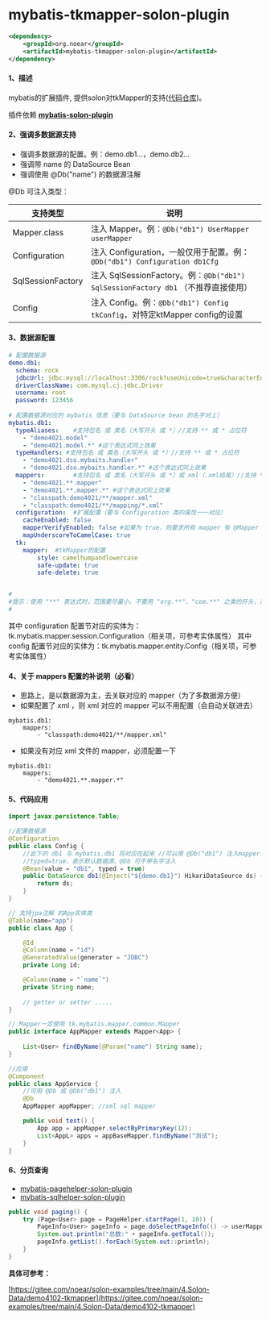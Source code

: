 # mybatis-tkmapper-solon-plugin

```xml
<dependency>
    <groupId>org.noear</groupId>
    <artifactId>mybatis-tkmapper-solon-plugin</artifactId>
</dependency>
```
#### 1、描述

mybatis的扩展插件, 提供solon对tkMapper的支持([代码仓库](https://github.com/abel533/Mapper))。

插件依赖 [**mybatis-solon-plugin**](/article/20)

#### 2、强调多数据源支持

* 强调多数据源的配置。例：demo.db1...，demo.db2...
* 强调带 name 的 DataSource Bean
* 强调使用 @Db("name") 的数据源注解

@Db 可注入类型：

| 支持类型              | 说明                                                                             | 
|-------------------|--------------------------------------------------------------------------------| 
| Mapper.class      | 注入 Mapper。例：`@Db("db1") UserMapper userMapper`                                 | 
| Configuration     | 注入 Configuration，一般仅用于配置。例：`@Db("db1") Configuration db1Cfg`                   | 
| SqlSessionFactory | 注入 SqlSessionFactory。例：`@Db("db1") SqlSessionFactory db1` （不推荐直接使用）            | 
| Config            | 注入 Config。例：`@Db("db1") Config tkConfig`，对特定ktMapper config的设置                 |

#### 3、数据源配置

```yml
# 配置数据源
demo.db1:
  schema: rock
  jdbcUrl: jdbc:mysql://localhost:3306/rock?useUnicode=true&characterEncoding=utf8&autoReconnect=true&rewriteBatchedStatements=true
  driverClassName: com.mysql.cj.jdbc.Driver
  username: root
  password: 123456
  
# 配置数据源对应的 mybatis 信息（要与 DataSource bean 的名字对上）
mybatis.db1:
  typeAliases:    #支持包名 或 类名（大写开头 或 *）//支持 ** 或 * 占位符
    - "demo4021.model"
    - "demo4021.model.*" #这个表达式同上效果
  typeHandlers: #支持包名 或 类名（大写开头 或 *）//支持 ** 或 * 占位符
    - "demo4021.dso.mybaits.handler"
    - "demo4021.dso.mybaits.handler.*" #这个表达式同上效果
  mappers:        #支持包名 或 类名（大写开头 或 *）或 xml（.xml结尾）//支持 ** 或 * 占位符
    - "demo4021.**.mapper"
    - "demo4021.**.mapper.*" #这个表达式同上效果
    - "classpath:demo4021/**/mapper.xml"
    - "classpath:demo4021/**/mapping/*.xml"
  configuration:  #扩展配置（要与 Configuration 类的属性一一对应）
    cacheEnabled: false
    mapperVerifyEnabled: false #如果为 true，则要求所有 mapper 有 @Mapper 主解
    mapUnderscoreToCamelCase: true
  tk:
    mapper:  #tkMapper的配置
        style: camelhumpandlowercase
        safe-update: true
        safe-delete: true


#
#提示：使用 "**" 表达式时，范围要尽量小。不要用 "org.**"、"com.**" 之类的开头，范围太大了，会影响启动速度。
#
```

其中 configuration 配置节对应的实体为：tk.mybatis.mapper.session.Configuration（相关项，可参考实体属性）
其中 config 配置节对应的实体为：tk.mybatis.mapper.entity.Config（相关项，可参考实体属性）

#### 4、关于 mappers 配置的补说明（必看）

* 思路上，是以数据源为主，去关联对应的 mapper（为了多数据源方便）
* 如果配置了 xml ，则 xml 对应的 mapper 可以不用配置（会自动关联进去）

```
mybatis.db1:
    mappers: 
        - "classpath:demo4021/**/mapper.xml"
```

* 如果没有对应 xml 文件的 mapper，必须配置一下

```
mybatis.db1:
    mappers: 
        - "demo4021.**.mapper.*"
```

#### 5、代码应用

```java
import javax.persistence.Table;

//配置数据源
@Configuration
public class Config {
    //此下的 db1 与 mybatis.db1 将对应在起来 //可以用 @Db("db1") 注入mapper
    //typed=true，表示默认数据源。@Db 可不带名字注入 
    @Bean(value = "db1", typed = true)
    public DataSource db1(@Inject("${demo.db1}") HikariDataSource ds) {
        return ds;
    }
}

// 支持jpa注解 的App实体类
@Table(name="app")
public class App {

    @Id
    @Column(name = "id")
    @GeneratedValue(generator = "JDBC")
    private Long id;

    @Column(name = "`name`")
    private String name;
    
    // getter or setter .....
}

// Mapper一定使用 tk.mybatis.mapper.common.Mapper
public interface AppMapper extends Mapper<App> {
    
    List<User> findByName(@Param("name") String name);
}

//应用
@Component
public class AppService {
    //可用 @Db 或 @Db("db1") 注入
    @Db
    AppMapper appMapper; //xml sql mapper

    public void test() {
        App app = appMapper.selectByPrimaryKey(12);
        List<AppL> apps = appBaseMapper.findByName("测试");
    }
}
```

#### 6、分页查询

* [mybatis-pagehelper-solon-plugin](/article/220)
* [mybatis-sqlhelper-solon-plugin](/article/221)

```java
public void paging() {
    try (Page<User> page = PageHelper.startPage(1, 10)) {
        PageInfo<User> pageInfo = page.doSelectPageInfo(() -> userMapper.selectAll());
        System.out.println("总数:" + pageInfo.getTotal());
        pageInfo.getList().forEach(System.out::println);
    }
}
```
**具体可参考：**

[https://gitee.com/noear/solon-examples/tree/main/4.Solon-Data/demo4102-tkmapper](https://gitee.com/noear/solon-examples/tree/main/4.Solon-Data/demo4102-tkmapper)